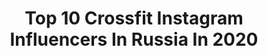 ---
title: Top 10 Crossfit Instagram Influencers In Russia In 2020
description: >-
  Find top crossfit Instagram influencers in Russia in 2020. Most popular hashtags: #hometraining #training #fire #.
platform: Instagram
profiles:
  - username: "n1k_workout"
    fullname: >-
      NIK
    location: "Russia"
    followers: 52420
    engagement: 295
    commentsToLikes: 0.018827
    id: ck5qc32v6omg60i11m8hhvcg2
    verified: false
    hashtags: "#fire, #planche, #muscle, #riyadhsport"
  - username: "ilin24585"
    fullname: >-
      Alexandr Ilin
    location: "Russia"
    followers: 5538
    engagement: 1000
    commentsToLikes: 0.012831
    id: ck6tv1w34jp8c0j71kjrt1nd8
    verified: false
    hashtags: ""
  - username: "tomat89"
    fullname: >-
      Toma Sleptsova
    location: "Russia"
    followers: 3854
    engagement: 1068
    commentsToLikes: 0.049960
    id: ck8swpcp4esjw0j78y3wn6qzc
    verified: false
    hashtags: "#laserpro, #tomatfitness, #10, #bi1berloga"
  - username: "vladimirova_anastasia"
    fullname: >-
      ⚜️Anastasiia Vladimirova⚜️
    location: "Russia"
    followers: 12520
    engagement: 429
    commentsToLikes: 0.020704
    id: ck600znd8eko10i14e3vtaa88
    verified: false
    hashtags: ""
  - username: "m.d.nikulin"
    fullname: >-
      Никулин Максим
    location: "Russia"
    followers: 25073
    engagement: 145
    commentsToLikes: 0.016797
    id: ckaoubsqrzoi90i78b3nbrfiu
    verified: false
    hashtags: "#fitnesspark, #object, #challenge, #snatch"
  - username: "antkatya"
    fullname: >-
      Antonova Katerina
    location: "Russia"
    followers: 23223
    engagement: 348
    commentsToLikes: 0.015406
    id: ck6tntv1aak880j71yrkl5180
    verified: false
    hashtags: "#russia, #followyourdreams, #spring, #arcticcircle"
  - username: "ozdamirov.001"
    fullname: >-
      Ислам Оздамиров
    location: "Russia"
    followers: 7309
    engagement: 495
    commentsToLikes: 0.098535
    id: ck6tyjd8242ww0j71lnnpudlt
    verified: false
    hashtags: "#bodibilding, #cha, #gum"
  - username: "murad_nukhkadiev"
    fullname: >-
      Murad Nukhkadiev
    location: "Russia"
    followers: 274676
    engagement: 585
    commentsToLikes: 0.008372
    id: ck5hjrpmlh4wf0i11x53nihww
    verified: true
    hashtags: "#jump, #repost, #ufc, #inshallah"
  - username: "bellator_arena_sports"
    fullname: >-
      Тренажерный Зал Bellator
    location: "Russia"
    followers: 13756
    engagement: 635
    commentsToLikes: 0.343807
    id: ck5pvkbjziaya0i11heek6eji
    verified: false
    hashtags: "#style"
  - username: "rolan_guliyev"
    fullname: >-
      Professional fighter |🇦🇿AZE
    location: "Russia"
    followers: 7192
    engagement: 1339
    commentsToLikes: 0.079101
    id: ck5zw931s5pjd0i14rzz1csnf
    verified: false
    hashtags: "#afganistan, #traning, #fighters, #muaythaifight"
---